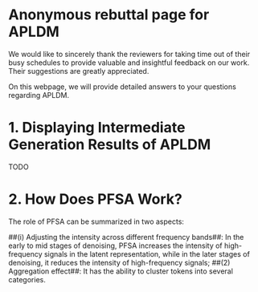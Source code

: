 # Anonymous rebuttal page for APLDM
We would like to sincerely thank the reviewers for taking time out of their busy schedules to provide valuable and insightful feedback on our work. Their suggestions are greatly appreciated.

On this webpage, we will provide detailed answers to your questions regarding APLDM.

# 1. Displaying Intermediate Generation Results of APLDM
TODO

# 2. How Does PFSA Work?
The role of PFSA can be summarized in two aspects:

##(i) Adjusting the intensity across different frequency bands##: In the early to mid stages of denoising, PFSA increases the intensity of high-frequency signals in the latent representation, while in the later stages of denoising, it reduces the intensity of high-frequency signals; ##(2) Aggregation effect##: It has the ability to cluster tokens into several categories.





